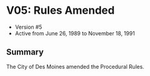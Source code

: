 # V05: Rules Amended

- Version #5
- Active from June 26, 1989 to November 18, 1991

## Summary

The City of Des Moines amended the Procedural Rules.
